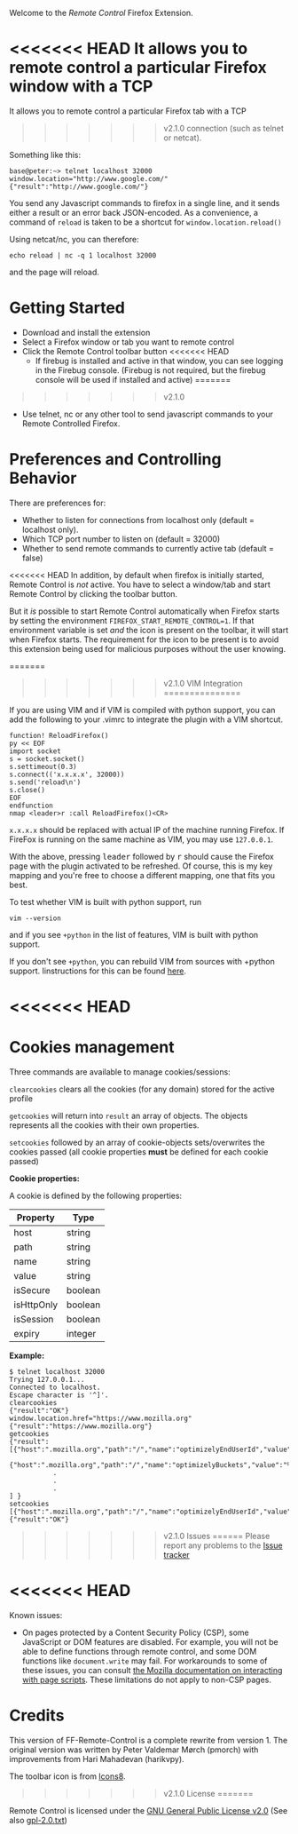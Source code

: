 Welcome to the _Remote Control_ Firefox Extension.

<<<<<<< HEAD
It allows you to remote control a particular Firefox window with a TCP
=======
It allows you to remote control a particular Firefox tab with a TCP
>>>>>>> v2.1.0
connection (such as telnet or netcat).

Something like this:

    base@peter:~> telnet localhost 32000
    window.location="http://www.google.com/"
    {"result":"http://www.google.com/"}

You send any Javascript commands to firefox in a single line, and it sends
either a result or an error back JSON-encoded. As a convenience, a command of
`reload` is taken to be a shortcut for `window.location.reload()`

Using netcat/nc, you can therefore:

    echo reload | nc -q 1 localhost 32000

and the page will reload.

Getting Started
===============

* Download and install the extension
* Select a Firefox window or tab you want to remote control
* Click the Remote Control toolbar button
<<<<<<< HEAD
    * If firebug is installed and active in that window, you can see logging in
      the Firebug console. (Firebug is not required, but the firebug console
      will be used if installed and active)
=======
>>>>>>> v2.1.0
* Use telnet, nc or any other tool to send javascript commands to your Remote
  Controlled Firefox.

Preferences and Controlling Behavior
====================================

There are preferences for:

* Whether to listen for connections from localhost only (default = localhost
  only).
* Which TCP port number to listen on (default = 32000)
* Whether to send remote commands to currently active tab (default = false)

<<<<<<< HEAD
In addition, by default when firefox is initially started, Remote Control is
_not_ active. You have to select a window/tab and start Remote Control by
clicking the toolbar button.

But it _is_ possible to start Remote Control automatically when Firefox starts
by setting the environment `FIREFOX_START_REMOTE_CONTROL=1`. If that
environment variable is set _and_ the icon is present on the toolbar, it will
start when Firefox starts. The requirement for the icon to be present is to
avoid this extension being used for malicious purposes without the user
knowing.

=======
>>>>>>> v2.1.0
VIM Integration
===============

If you are using VIM and if VIM is compiled with python support, you can add
the following to your .vimrc to integrate the plugin with a VIM shortcut.

    function! ReloadFirefox()
    py << EOF
    import socket
    s = socket.socket()
    s.settimeout(0.3)
    s.connect(('x.x.x.x', 32000))
    s.send('reload\n')
    s.close()
    EOF
    endfunction
    nmap <leader>r :call ReloadFirefox()<CR> 

`x.x.x.x` should be replaced with actual IP of the machine running Firefox. If
FireFox is running on the same machine as VIM, you may use `127.0.0.1`.

With the above, pressing <kbd>leader</kbd> followed by <kbd>r</kbd> should cause the Firefox 
page with the plugin activated to be refreshed. Of course, this is my key
mapping and you're free to choose a different mapping, one that fits you 
best.

To test whether VIM is built with python support, run

    vim --version

and if you see `+python` in the list of features, VIM is built with python
support.

If you don't see `+python`, you can rebuild VIM from sources with +python support.
Iinstructions for this can be found [here](https://github.com/Valloric/YouCompleteMe/wiki/Building-Vim-from-source).

<<<<<<< HEAD
=======
Cookies management
==================

Three commands are available to manage cookies/sessions:

`clearcookies` clears all the cookies (for any domain) stored for the active profile

`getcookies` will return into `result` an array of objects. The objects represents all the cookies with their own properties.

`setcookies` followed by an array of cookie-objects sets/overwrites the cookies passed (all cookie properties **must** be defined for each cookie passed)

**Cookie properties:**

A cookie is defined by the following properties:

|Property|Type|
|-|-|
|host|string|
|path|string|
|name|string|
|value|string|
|isSecure|boolean|
|isHttpOnly|boolean|
|isSession|boolean|
|expiry|integer|

**Example:**

    $ telnet localhost 32000
    Trying 127.0.0.1...
    Connected to localhost.
    Escape character is '^]'.
    clearcookies
    {"result":"OK"}
    window.location.href="https://www.mozilla.org"
    {"result":"https://www.mozilla.org"}
    getcookies
    {"result":[{"host":".mozilla.org","path":"/","name":"optimizelyEndUserId","value":"oeu1459095848224r0.5301917878826897","isSecure":false,"isHttpOnly":false,"isSession":false,"expiry":1774455848},
               {"host":".mozilla.org","path":"/","name":"optimizelyBuckets","value":"%7B%7D","isSecure":false,"isHttpOnly":false,"isSession":false,"expiry":1774455848},
               .
               .
               .
    ] }
    setcookies [{"host":".mozilla.org","path":"/","name":"optimizelyEndUserId","value":"oeu1459095848224r0.5301917878826897","isSecure":false,"isHttpOnly":false,"isSession":false,"expiry":1774455848}]
    {"result":"OK"}

>>>>>>> v2.1.0
Issues
======
Please report any problems to the
[Issue tracker](https://github.com/FF-Remote-Control/FF-Remote-Control/issues)

<<<<<<< HEAD
=======
Known issues:
- On pages protected by a Content Security Policy (CSP), some JavaScript or
DOM features are disabled. For example, you will not be able to define
functions through remote control, and some DOM functions like
`document.write` may fail. For workarounds to some of these issues, you can
consult [the Mozilla documentation on interacting with page scripts](https://developer.mozilla.org/en-US/Add-ons/SDK/Guides/Content_Scripts/Interacting_with_page_scripts).
These limitations do not apply to non-CSP pages.

Credits
=======
This version of FF-Remote-Control is a complete rewrite from version 1.
The original version was written by Peter Valdemar Mørch (pmorch) with improvements
from Hari Mahadevan (harikvpy).

The toolbar icon is from [Icons8](https://icons8.com/web-app/2102/remote-control).

>>>>>>> v2.1.0
License
=======

Remote Control is licensed under the
[GNU General Public License v2.0](http://www.gnu.org/licenses/gpl-2.0.html)
(See also [gpl-2.0.txt](gpl-2.0.txt))
